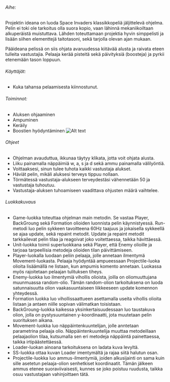 
###### Aihe:

Projektin ideana on luoda Space Invaders klassikkopeliä jäljittelevä ohjelma.
Pelin ei toki ole tarkoitus olla suora kopio, vaan lähinnä mekaniikoiltaan alkuperäistä
muistuttava. Lähden toteuttamaan projektia hyvin simppelisti ja lisään siihen
elementtejä taitotasoni, sekä tarjolla olevan ajan mukaan.

Pääideana pelissä on siis ohjata avaruudessa kiitävää alusta ja raivata eteen tulleita vastustajia.
Pelaaja kerää pisteitä sekä päivityksiä (boosteja) ja pyrkii etenemään tason loppuun.

###### Käyttäjät:

* Kuka tahansa pelaamisesta kiinnostunut.

###### Toiminnot:

* Aluksen ohjaaminen
* Ampuminen
* Keräily
* Boostien hyödyntäminen
![Alt text](https://yuml.me/92dda8da)

###### Ohjeet

* Ohjelman avauduttua, ikkunaa täytyy klikata, jotta voit ohjata alusta.
* Liiku painamalla näppäimiä w, a, s ja d sekä ammu painamalla välilyöntiä.
* Voittaaksesi, sinun tulee tuhota kaikki vastustaja alukset.
* Häviät pelin, mikäli aluksesi terveys tippuu nollaan.
* Törmätessä vastustaja-alukseen terveydestäsi vähennetään 50 ja vastustaja tuhoutuu.
* Vastustaja-aluksen tuhoamiseen vaadittava ohjusten määrä vaihtelee.

###### Luokkakuvaus

* Game-luokka toteuttaa ohjelman main metodin. Se vastaa Player, BackGroung sekä Formation olioiden luonnista pelin käynnistyessä.
Run-metodi luo pelin sykkeen tavoitteena 60Hz taajuus ja jokaisella sykkeellä se ajaa update, sekä repaint metodit.
Update ja repaint metodit tarkkailevat pelin tilaa ja reagoivat joko voitettaessa, taikka hävittäessä.
* Unit-luokka toimii superluokkana sekä Player, että Enemy olioille ja tarjoaa tarpeellisia metodeja olioiden tilan päivittämiseen.
* Player-luokalla luodaan peliin pelaaja, jolle annetaan ilmentymä Movement-luokasta. Pelaaja hyödyntää ampueessaan Projectile-luoka
olioita lisäämällä ne listaan, kun ampumis komento annetaan. Luokassa myös rajoitetaan pelaajan tulituksen tiheys.
* Enemy-luokka luo ilmentymiä vihollis olioista, joilla on oliomuuttujana muunmuassa random-olio. Tämän random-olion tarkoituksena
on luoda satunnaisuutta olion vaakasuuntaiseen liikkeeseen update komennon yhteydessä.
* Formation luokka luo vihollissaattueen asettamalla useita vihollis olioita listaan ja antaen niille sopivan välimatkan toisistaan.
* BackGroung-luokka kaikessa yksinkertaisuudessaan luo taustakuva olion, jolla on pystysuuntainen y-koordinaatti, jota muutetaan
pelin suorituksen aikana.
* Movement-luokka luo näppäintenkuuntelijan, jolle anntetaan parametrina pelaaja olio. Näppäintenkuuntelija muuttaa metodeillaan
pelaajaolion tilaa, kutsumalla sen eri metodeja näppäintä painettaessa, taikka irtipäästettäessä.
* Loader-luokan ainoana tarkoituksena on ladata kuva levyltä.
* SS-luokka ottaa kuvan Loader imentymältä ja rajaa siitä halutun osan.
* Projectile-luokka luo ammus-ilmentymiä, joiden alkusijainti on sama kuin sille asetetun pelaaja-olion senhetkiset koordinaatit.
Tämän jälkeen ammus etenee suoraviivaisesti, kunnes se joko poistuu ruudusta, taikka osuu vastustajaan vahinjoittaen tätä.
